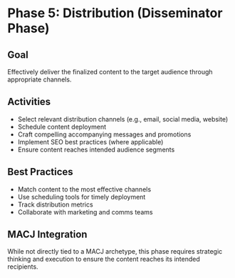 # Phase 5: Distribution (Disseminator Phase)

## Goal
Effectively deliver the finalized content to the target audience through appropriate channels.

## Activities
- Select relevant distribution channels (e.g., email, social media, website)
- Schedule content deployment
- Craft compelling accompanying messages and promotions
- Implement SEO best practices (where applicable)
- Ensure content reaches intended audience segments

## Best Practices
- Match content to the most effective channels
- Use scheduling tools for timely deployment
- Track distribution metrics
- Collaborate with marketing and comms teams

## MACJ Integration
While not directly tied to a MACJ archetype, this phase requires strategic thinking and execution to ensure the content reaches its intended recipients. 